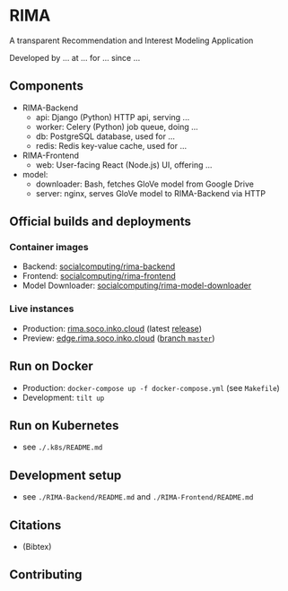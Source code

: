# RIMA

A transparent Recommendation and Interest Modeling Application

Developed by ... at ... for ... since ...


## Components

* RIMA-Backend
  * api: Django (Python) HTTP api, serving ...
  * worker: Celery (Python) job queue, doing ...
  * db: PostgreSQL database, used for ...
  * redis: Redis key-value cache, used for ...
* RIMA-Frontend
  * web: User-facing React (Node.js) UI, offering ...
* model:
  * downloader: Bash, fetches GloVe model from Google Drive
  * server: nginx, serves GloVe model to RIMA-Backend via HTTP


## Official builds and deployments

### Container images

* Backend: [socialcomputing/rima-backend](https://hub.docker.com/repository/docker/socialcomputing/rima-backend)
* Frontend: [socialcomputing/rima-frontend](https://hub.docker.com/repository/docker/socialcomputing/rima-frontend)
* Model Downloader: [socialcomputing/rima-model-downloader](https://hub.docker.com/repository/docker/socialcomputing/rima-model-downloader)

### Live instances

* Production: [rima.soco.inko.cloud](https://rima.soco.inko.cloud/) (latest [release](https://github.com/ude-soco/RIMA/releases))
* Preview: [edge.rima.soco.inko.cloud](https://edge.rima.soco.inko.cloud/) ([branch `master`](https://github.com/ude-soco/CourseMapper-webserver/tree/master))


## Run on Docker

* Production: `docker-compose up -f docker-compose.yml` (see `Makefile`)
* Development: `tilt up`


## Run on Kubernetes

* see `./.k8s/README.md`


## Development setup

* see `./RIMA-Backend/README.md` and `./RIMA-Frontend/README.md`


## Citations

* (Bibtex)


## Contributing

